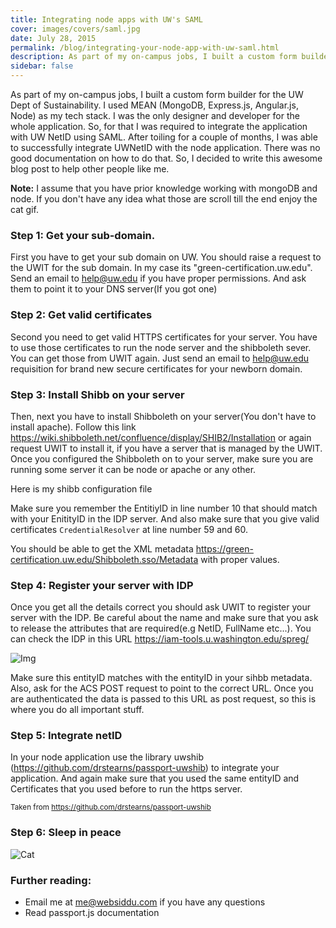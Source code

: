 ```yaml
---
title: Integrating node apps with UW's SAML
cover: images/covers/saml.jpg
date: July 28, 2015
permalink: /blog/integrating-your-node-app-with-uw-saml.html
description: As part of my on-campus jobs, I built a custom form builder for the UW Dept of Sustainability. I used MEAN (MongoDB, Express.js, Angular.js, Node) as my tech stack. I was the only designer and developer for the whole application...
sidebar: false
---
```


As part of my on-campus jobs, I built a custom form builder for the UW Dept of Sustainability. I used MEAN (MongoDB, Express.js, Angular.js, Node) as my tech stack. I was the only designer and developer for the whole application. So, for that I was required to integrate the application with UW NetID using SAML. After toiling for a couple of months, I was able to successfully integrate UWNetID with the node application. There was no good documentation on how to do that. So, I decided to write this awesome blog post to help other people like me.

**Note:** I assume that you have prior knowledge working with mongoDB and node. If you don't have any idea what those are scroll till the end enjoy the cat gif.

### Step 1: Get your sub-domain.

First you have to get your sub domain on UW. You should raise a request to the UWIT for the sub domain. In my case its "green-certification.uw.edu". Send an email to help@uw.edu if you have proper permissions. And ask them to point it to your DNS server(If you got one)

### Step 2: Get valid certificates

Second you need to get valid HTTPS certificates for your server. You have to use those certificates to run the node server and the shibboleth sever. You can get those from UWIT again. Just send an email to help@uw.edu requisition for brand new secure certificates for your newborn domain.

### Step 3: Install Shibb on your server

Then, next you have to install Shibboleth on your server(You don't have to install apache). Follow this link https://wiki.shibboleth.net/confluence/display/SHIB2/Installation
or again request UWIT to install it, if you have a server that is managed by the UWIT. Once you configured the Shibboleth on to your server, make sure you are running some server it can be node or apache or any other.

Here is my shibb configuration file

<!-- <script src="https://gist.github.com/websiddu/b45f9b2b941b8252bb62.js"></script> -->

Make sure you remember the EntitiyID in line number 10 that should match with your EnitityID in the IDP server. And also make sure that you give valid certificates `CredentialResolver` at line number 59 and 60.

You should be able to get the XML metadata
https://green-certification.uw.edu/Shibboleth.sso/Metadata with proper values.

### Step 4: Register your server with IDP

Once you get all the details correct you should ask UWIT to register your server with the IDP. Be careful about the name and make sure that you ask to release the attributes that are required(e.g NetID, FullName etc...). You can check the IDP in this URL https://iam-tools.u.washington.edu/spreg/

![Img](http://res.cloudinary.com/websiddu/image/upload/v1440464533/saml1_yn7gcm.png)

Make sure this entityID matches with the entityID in your sihbb metadata. Also, ask for the ACS POST request to point to the correct URL. Once you are authenticated the data is passed to this URL as post request, so this is where you do all important stuff.

### Step 5: Integrate netID

In your node application use the library uwshib (https://github.com/drstearns/passport-uwshib) to integrate your application. And again make sure that you used the same entityID and Certificates that you used before to run the https server.

<small>Taken from https://github.com/drstearns/passport-uwshib </small>

<!-- <script src="https://gist.github.com/websiddu/25c3958156d502c8ce5d.js"></script> -->

<!-- <script src="https://gist.github.com/websiddu/6bef6b86d7ec33e23be1.js"></script> -->

### Step 6: Sleep in peace

![Cat](http://thoughtcatalog.files.wordpress.com/2013/05/cat1.gif?w=800&h=570#center)

### Further reading:

- Email me at me@websiddu.com if you have any questions
- Read passport.js documentation
